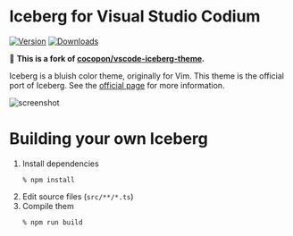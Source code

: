 # Iceberg for Visual Studio Codium

[![Version](https://img.shields.io/visual-studio-marketplace/v/cocopon.iceberg-theme?color=84a0c6)](https://marketplace.visualstudio.com/items?itemName=cocopon.iceberg-theme)
[![Downloads](https://img.shields.io/visual-studio-marketplace/d/cocopon.iceberg-theme?color=84a0c6)](https://marketplace.visualstudio.com/items?itemName=cocopon.iceberg-theme)

:bee: **This is a fork of [cocopon/vscode-iceberg-theme](https://github.com/cocopon/vscode-iceberg-theme).**

Iceberg is a bluish color theme, originally for Vim. This theme is the official port of Iceberg. See the [official page](https://cocopon.github.io/iceberg.vim/) for more information.

![screenshot](https://user-images.githubusercontent.com/602961/102950992-2dca7100-450f-11eb-85fc-6f381ecdbe2f.jpg)


# Building your own Iceberg 
1. Install dependencies
   ```
   % npm install
   ```
2. Edit source files (`src/**/*.ts`)
3. Compile them
   ```
   % npm run build
   ```
